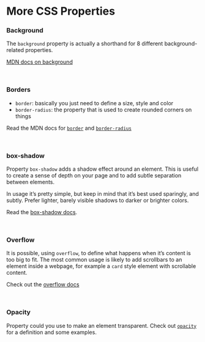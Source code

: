 # More CSS Properties

### Background

The `background` property is actually a shorthand for 8 different background-related properties.

[MDN docs on background](https://developer.mozilla.org/en-US/docs/Web/CSS/background)

<br>

### Borders

- `border`: basically you just need to define a size, style and color
- `border-radius`: the property that is used to create rounded corners on things

Read the MDN docs for [`border`](https://developer.mozilla.org/en-US/docs/Web/CSS/border) and [`border-radius`](https://developer.mozilla.org/en-US/docs/Web/CSS/border-radius)

<br>

### box-shadow

Property `box-shadow` adds a shadow effect around an element. This is useful to create a sense of depth on your page and to add subtle separation between elements.

In usage it’s pretty simple, but keep in mind that it’s best used sparingly, and subtly. Prefer lighter, barely visible shadows to darker or brighter colors.

Read the [box-shadow docs](https://developer.mozilla.org/en-US/docs/Web/CSS/box-shadow).

<br>

### Overflow

It is possible, using `overflow`, to define what happens when it’s content is too big to fit. The most common usage is likely to add scrollbars to an element inside a webpage, for example a `card` style element with scrollable content.

Check out the [overflow docs](https://developer.mozilla.org/en-US/docs/Web/CSS/overflow)

<br>

### Opacity

Property could you use to make an element transparent.
Check out [`opacity`](https://developer.mozilla.org/en-US/docs/Web/CSS/opacity) for a definition and some examples.

